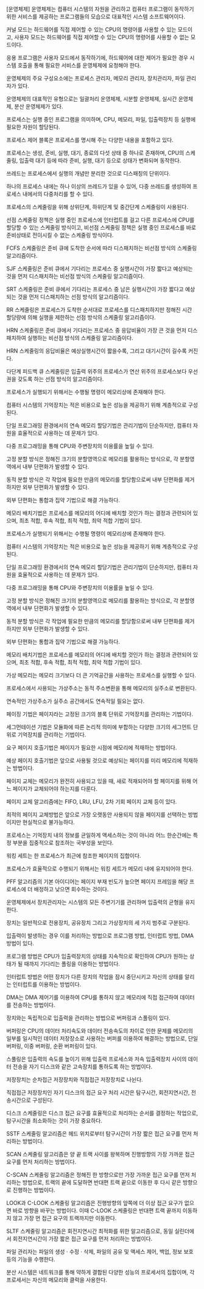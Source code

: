 [운영체제]
운영체제는 컴퓨터 시스템의 자원을 관리하고 컴퓨터 프로그램이 동작하기 위한 서비스를 제공하는 프로그램들의 모습으로 대표적인 시스템 소프트웨어이다.

커널 모드는 하드웨어를 직접 제어할 수 있는 CPU의 명령어를 사용할 수 있는 모드이고, 사용자 모드는 하드웨어를 직접 제어할 수 있는 CPU의 명령어를 사용할 수 없는 모드이다.

응용 프로그램은 사용자 모드에서 동작하기에, 하드웨어에 대한 제어가 필요한 경우 시스템 호출을 통해 필요한 서비스를 운영체제에 요청해야 한다.

운영체제의 주요 구성요소에는 프로세스 관리자, 메모리 관리자, 장치관리자, 파일 관리자가 있다.

운영체제의 대표적인 유형으로는 일괄처리 운영체제, 시분할 운영체제, 실시간 운영체제, 분산 운영체제가 있다.

프로세스는 실행 중인 프로그램을 의미하며, CPU, 메모리, 파일, 입출력장치 등 실행에 필요한 자원이 할당된다.

프로세스 제어 블록은 프로세스를 명시해 주는 다양한 내용을 포함하고 있다.

프로세스는 생성, 준비, 실행, 대기, 종료의 다섯 상태 중 하나로 존재하며, CPU의 스케줄링, 입출력 대기 등에 따라 준비, 실행, 대기 등으로 상태가 변화되며 동작한다.

쓰레드는 프로세스에서 실행의 개념만 분리한 것으로 디스패칭의 단위이다.

하나의 프로세스 내에는 하나 이상의 쓰레드가 있을 수 있어, 다중 쓰레드를 생성하여 프로세스 내에서의 다중처리를 할 수 있다.

프로세스의 스케줄링을 위해 상위단계, 하위단계 및 중간단계 스케줄링이 사용된다.

선점 스케줄링 정책은 실행 중인 프로세스에 인터럽트를 걸고 다른 프로세스에 CPU를 할당할 수 있는 스케줄링 방식이고, 비선점 스케줄링 정책은 실행 중인 프로세스를 바로 준비상태로 전이시킬 수 없는 스케줄링 방식이다.

FCFS 스케줄링은 준비 큐에 도착한 순서에 따라 디스패치하는 비선점 방식의 스케줄링 알고리즘이다.

SJF 스케줄링은 준비 큐에서 기다리는 프로세스 중 실행시간이 가장 짧다고 예상되는 것을 먼저 디스패치하는 비선점 방식의 스케줄링 알고리즘이다.

SRT 스케줄링은 준비 큐에서 기다리는 프로세스 중 남은 실행시간이 가장 짧다고 예상되는 것을 먼저 디스패치하는 선점 방식의 알고리즘이다.

RR 스케줄링은 프로세스가 도착한 순서대로 프로세스를 디스패치하지만 정해진 시간 할당량에 의해 실행을 제한하는 선점 방식의 스케줄링 알고리즘이다.

HRN 스케줄링은 준비 큐에서 기다리는 프로세스 중 응답비율이 가장 큰 것을 먼저 디스패치하여 실행하는 비선점 방식의 스케줄링 알고리즘이다.

HRN 스케줄링의 응답비율은 예상실행시간이 짧을수록, 그리고 대기시간이 길수록 커진다.

다단계 피드백 큐 스케줄링은 입출력 위주의 프로세스가 연산 위주의 프로세스보다 우선권을 갖도록 하는 선점 방식의 알고리즘이다.


프로세스가 실행되기 위해서는 수행될 명령이 메모리상에 존재해야 한다.

컴퓨터 시스템의 기억장치는 적은 비용으로 높은 성능을 제공하기 위해 계층적으로 구성된다.

단일 프로그래밍 환경에서의 연속 메모리 할당기법은 관리기법이 단순하지만, 컴퓨터 자원을 효율적으로 사용하는 데 문제가 있다.

다중 프로그래밍을 통해 CPU와 주변장치의 이용률을 높일 수 있다.

고정 분할 방식은 정해진 크기의 분할영역으로 메모리를 활용하는 방식으로, 각 분할영역에서 내부 단편화가 발생할 수 있다.

동적 분할 방식은 각 작업에 필요한 만큼의 메모리를 할당함으로써 내부 단편화를 제거하지만 외부 단편화가 발생할 수 있다.

외부 단편화는 통합과 집약 기법으로 해결 가능하다.

메모리 배치기법은 프로세스를 메모리의 어디에 배치할 것인가 하는 결정과 관련되어 있으며, 최초 적합, 후속 적합, 최적 적합, 최악 적합 기법이 있다.

프로세스가 실행되기 위해서는 수행될 명령이 메모리상에 존재해야 한다.

컴퓨터 시스템의 기억장치는 적은 비용으로 높은 성능을 제공하기 위해 계층적으로 구성된다.

단일 프로그래밍 환경에서의 연속 메모리 할당기법은 관리기법이 단순하지만, 컴퓨터 자원을 효율적으로 사용하는 데 문제가 있다.

다중 프로그래밍을 통해 CPU와 주변장치의 이용률을 높일 수 있다.

고정 분할 방식은 정해진 크기의 분할영역으로 메모리를 활용하는 방식으로, 각 분할영역에서 내부 단편화가 발생할 수 있다.

동적 분할 방식은 각 작업에 필요한 만큼의 메모리를 할당함으로써 내부 단편화를 제거하지만 외부 단편화가 발생할 수 있다.

외부 단편화는 통합과 집약 기법으로 해결 가능하다.

메모리 배치기법은 프로세스를 메모리의 어디에 배치할 것인가 하는 결정과 관련되어 있으며, 최초 적합, 후속 적합, 최적 적합, 최악 적합 기법이 있다.

가상 메모리는 메모리 크기보다 더 큰 기억공간을 사용하는 프로세스를 실행할 수 있다.

프로세스에서 사용되는 가상주소는 동적 주소변환을 통해 메모리의 실주소로 변환된다.

연속적인 가상주소가 실주소 공간에서도 연속적일 필요는 없다.

페이징 기법은 페이지라는 고정된 크기의 블록 단위로 기억장치를 관리하는 기법이다.

세그먼테이션 기법은 모듈화에 따른 논리적 의미에 부합하는 다양한 크기의 세그먼트 단위로 기억장치를 관리하는 기법이다.

요구 페이지 호출기법은 페이지가 필요한 시점에 메모리에 적재하는 방법이다.

예상 페이지 호출기법은 앞으로 사용될 것으로 예상되는 페이지를 미리 메모리에 적재하는 방법이다.

페이지 교체는 메모리가 완전히 사용되고 있을 때, 새로 적재되어야 할 페이지를 위해 어느 페이지가 교체되어야 하는지를 다룬다.

페이지 교체 알고리즘에는 FIFO, LRU, LFU, 2차 기회 페이지 교체 등이 있다.

최적의 페이지 교체방법은 앞으로 가장 오랫동안 사용되지 않을 페이지를 선택하는 방법이지만 현실적으로 불가능하다.

프로세스는 기억장치 내의 정보를 균일하게 액세스하는 것이 아니라 어느 한순간에는 특정 부분을 집중적으로 참조하는 국부성을 보인다.

워킹 세트는 한 프로세스가 최근에 참조한 페이지의 집합이다.

프로세스가 효율적으로 수행되기 위해서는 워킹 세트가 메모리 내에 유지되어야 한다.

PFF 알고리즘의 기본 아이디어는 페이지 부재 빈도가 높으면 페이지 프레임을 해당 프로세스에 더 배정하고 낮으면 회수하는 것이다.

운영체제에서 장치관리자는 시스템의 모든 주변기기를 관리하며 입출력의 균형을 유지한다.

장치는 일반적으로 전용장치, 공유장치 그리고 가상장치의 세 가지 범주로 구분된다.

입출력이 발생하는 경우 이를 처리하는 방법으로 프로그램 방법, 인터럽트 방법, DMA 방법이 있다.

프로그램 방법은 CPU가 입출력장치의 상태를 지속적으로 확인하여 CPU가 원하는 상태가 될 때까지 기다리는 폴링을 이용하는 방법이다.

인터럽트 방법은 어떤 장치가 다른 장치의 작업을 잠시 중단시키고 자신의 상태를 알리는 인터럽트를 이용하는 방법이다.

DMA는 DMA 제어기를 이용하여 CPU를 통하지 않고 메모리에 직접 접근하여 데이터를 전송하는 방법이다.

장치와는 독립적으로 입출력을 관리하는 방법으로 버퍼링과 스풀링이 있다.

버퍼링은 CPU의 데이터 처리속도와 데이터 전송속도의 차이로 인한 문제를 메모리의 일부를 일시적인 데이터 저장장소로 사용하는 버퍼를 이용하여 해결하는 방법으로, 단일 버퍼링, 이중 버퍼링, 순환 버퍼링이 있다.

스풀링은 입출력의 속도를 높이기 위해 입출력 프로세스와 저속 입출력장치 사이의 데이터 전송을 자기 디스크와 같은 고속장치를 통하도록 하는 방법이다.

저장장치는 순차접근 저장장치와 직접접근 저장장치로 나뉜다.

직접접근 저장장치인 자기 디스크의 접근 요구 처리 시간은 탐구시간, 회전지연시간, 전송시간으로 구성된다.

디스크 스케줄링은 디스크 접근 요구를 효율적으로 처리하는 순서를 결정하는 작업으로, 탐구시간을 최소화하는 것이 가장 중요하다.

SSTF 스케줄링 알고리즘은 헤드 위치로부터 탐구시간이 가장 짧은 접근 요구를 먼저 처리하는 방법이다.

SCAN 스케줄링 알고리즘은 양 끝 트랙 사이를 왕복하며 진행방향의 가장 가까운 접근 요구를 먼저 처리하는 방법이다.

C-SCAN 스케줄링 알고리즘은 정해진 한 방향으로만 가장 가까운 접근 요구를 먼저 처리하는 방법으로, 트랙의 끝에 도달하면 반대편 트랙 끝으로 이동한 후 다시 같은 방향으로 진행하는 방법이다.

LOOK과 C-LOOK 스케줄링 알고리즘은 진행방향의 앞쪽에 더 이상 접근 요구가 없으면 바로 방향을 바꾸는 방법이다. 이때 C-LOOK 스케줄링은 반대편 트랙 끝까지 이동하지 않고 가장 먼 접근 요구의 트랙까지만 이동한다.

SLTF 스케줄링 알고리즘은 회전지연시간 최적화를 위한 알고리즘으로, 동일 실린더에서 회전지연시간이 가장 짧은 접근 요구를 먼저 처리하는 방법이다.

파일 관리자는 파일의 생성 · 수정 · 삭제, 파일의 공유 및 액세스 제어, 백업, 정보 보호 등의 기능을 수행한다.

분산 시스템은 네트워크를 통해 약하게 결합된 다양한 성능의 프로세서의 집합이며, 각 프로세서는 자신의 메모리와 클럭을 사용한다.

